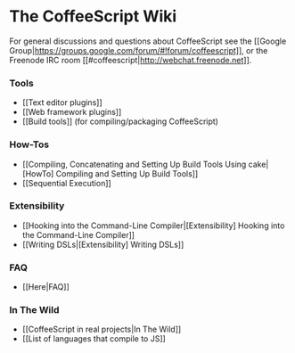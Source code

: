 # The CoffeeScript Wiki

For general discussions and questions about CoffeeScript see the [[Google Group|https://groups.google.com/forum/#!forum/coffeescript]], or the Freenode IRC room [[#coffeescript|http://webchat.freenode.net]].

### Tools

* [[Text editor plugins]]
* [[Web framework plugins]]
* [[Build tools]] (for compiling/packaging CoffeeScript)

### How-Tos

* [[Compiling, Concatenating and Setting Up Build Tools Using cake|[HowTo] Compiling and Setting Up Build Tools]]
* [[Sequential Execution]]

### Extensibility

* [[Hooking into the Command-Line Compiler|[Extensibility] Hooking into the Command-Line Compiler]]
* [[Writing DSLs|[Extensibility] Writing DSLs]]

### FAQ
* [[Here|FAQ]]

### In The Wild
* [[CoffeeScript in real projects|In The Wild]]
* [[List of languages that compile to JS]]
